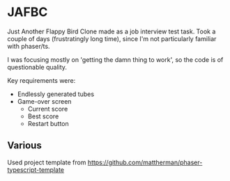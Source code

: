 # JAFBC
Just Another Flappy Bird Clone made as a job interview test task. Took a couple of days (frustratingly long time), since I'm not particularly familiar with phaser/ts.

I was focusing mostly on 'getting the damn thing to work', so the code is of questionable quality.

Key requirements were:

* Endlessly generated tubes
* Game-over screen
    * Current score
    * Best score
    * Restart button

## Various
Used project template from https://github.com/mattherman/phaser-typescript-template